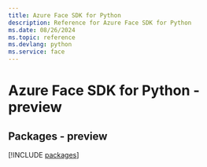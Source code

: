 ```yaml
---
title: Azure Face SDK for Python
description: Reference for Azure Face SDK for Python
ms.date: 08/26/2024
ms.topic: reference
ms.devlang: python
ms.service: face
---
```

# Azure Face SDK for Python - preview
## Packages - preview
[!INCLUDE [packages](face-index.md)]